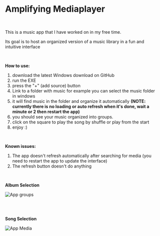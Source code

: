 # Amplifying Mediaplayer
<br/>

This is a music app that I have worked on in my free time.

Its goal is to host an organized version of a music library in a fun and intuitive interface

<br/>

**How to use:**
1. download the latest Windows download on GitHub
2. run the EXE
3. press the "+" (add source) button
4. Link to a folder with music for example you can select the music folder in windows
5. it will find music in the folder and organize it automatically **(NOTE: currently there is no loading or auto refresh when it's done, wait a minute or 2 then restart the app)**
6. you should see your music organized into groups.
7. click on the square to play the song by shuffle or play from the start
8. enjoy :)

<br/>

**Known issues:**
1. The app doesn't refresh automatically after searching for media (you need to restart the app to update the interface)
2. The refresh button doesn't do anything

<br/>

**Album Selection**

![App groups](https://github.com/MisterGenius0/AmplifyMediaPlayer/assets/39445650/6d2d784f-4990-4001-a1fe-d9bfed303de9)

<br/>
<br/>

**Song Selection**

![App Media](https://github.com/MisterGenius0/AmplifyMediaPlayer/assets/39445650/0ae4f3cc-ca85-4d3e-9560-37a6d06be613)



